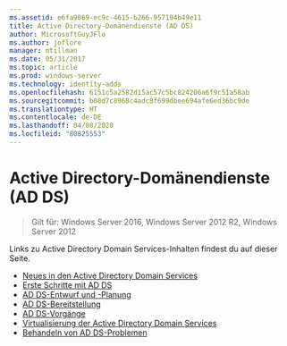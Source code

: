 ```yaml
---
ms.assetid: e6fa9069-ec9c-4615-b266-957194b49e11
title: Active Directory-Domänendienste (AD DS)
author: MicrosoftGuyJFlo
ms.author: joflore
manager: mtillman
ms.date: 05/31/2017
ms.topic: article
ms.prod: windows-server
ms.technology: identity-adds
ms.openlocfilehash: 6151c5a2582d15ac57c5bc824206a6f9c51a58ab
ms.sourcegitcommit: b00d7c8968c4adc8f699dbee694afe6ed36bc9de
ms.translationtype: HT
ms.contentlocale: de-DE
ms.lasthandoff: 04/08/2020
ms.locfileid: "80825553"
---
```

# <a name="active-directory-domain-services"></a>Active Directory-Domänendienste (AD DS)

>Gilt für: Windows Server 2016, Windows Server 2012 R2, Windows Server 2012

  
Links zu Active Directory Domain Services-Inhalten findest du auf dieser Seite.   


* [Neues in den Active Directory Domain Services](../whats-new-active-directory-domain-services.md)  
* [Erste Schritte mit AD DS](../ad-ds/AD-DS-Getting-Started.md)   
* [AD DS-Entwurf und -Planung](../ad-ds/plan/AD-DS-Design-and-Planning.md)  
* [AD DS-Bereitstellung](../ad-ds/deploy/AD-DS-Deployment.md)  
* [AD DS-Vorgänge](../ad-ds/manage/component-updates/AD-DS-Operations.md)   
* [Virtualisierung der Active Directory Domain Services](../ad-ds/get-started/virtual-dc/Active-Directory-Domain-Services-Virtualization.md)  
* [Behandeln von AD DS-Problemen](../ad-ds/manage/AD-DS-Troubleshooting.md)
